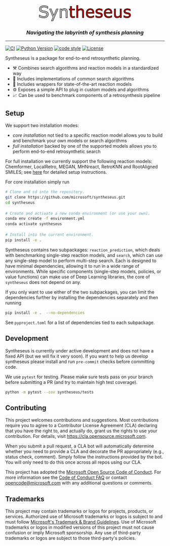 <div align="center">
    <img src="images/logo.png" height="50px">
    <h3><i>Navigating the labyrinth of synthesis planning</i></h3>
</div>

---

[![CI](https://github.com/microsoft/syntheseus/actions/workflows/ci.yml/badge.svg?branch=main)](https://github.com/microsoft/syntheseus/actions/workflows/ci.yml)
[![Python Version](https://img.shields.io/badge/python-3.7+-blue.svg)](https://www.python.org/downloads/)
[![code style](https://img.shields.io/badge/code%20style-black-202020.svg)](https://github.com/ambv/black)
[![License](https://img.shields.io/badge/license-MIT-green.svg)](LICENSE)

Syntheseus is a package for end-to-end retrosynthetic planning.
- ⚒️ Combines search algorithms and reaction models in a standardized way
- 🧭 Includes implementations of common search algorithms
- 🧪 Includes wrappers for state-of-the-art reaction models
- ⚙️ Exposes a simple API to plug in custom models and algorithms
- 📈 Can be used to benchmark components of a retrosynthesis pipeline

## Setup

We support two installation modes:
- *core installation* not tied to a specific reaction model allows you to build and benchmark your own models or search algorithms
- *full installation* backed by one of the supported models allows you to perform end-to-end retrosynthetic search

For full installation we currently support the following reaction models: Chemformer, LocalRetro, MEGAN, MHNreact, RetroKNN and RootAligned SMILES; see [here](syntheseus/reaction_prediction/environments/README.md) for detailed setup instructions.

For core installation simply run

```bash
# Clone and cd into the repository.
git clone https://github.com/microsoft/syntheseus.git
cd syntheseus

# Create and activate a new conda environment (or use your own).
conda env create -f environment.yml
conda activate syntheseus

# Install into the current environment.
pip install -e .
```

Syntheseus contains two subpackages: `reaction_prediction`, which deals with benchmarking single-step reaction models, and `search`, which can use any single-step model to perform multi-step search.
Each is designed to have minimal dependencies, allowing it to run in a wide range of environments.
While specific components (single-step models, policies, or value functions) can make use of Deep Learning libraries, the core of `syntheseus` does not depend on any.

If you only want to use either of the two subpackages, you can limit the dependencies further by installing the dependencies separately and then running

```bash
pip install -e .  --no-dependencies
```

See `pyproject.toml` for a list of dependencies tied to each subpackage.

## Development

Syntheseus is currently under active development and does not have a fixed API
(but we will fix it very soon).
If you want to help us develop syntheseus please install and run `pre-commit`
checks before committing code.

We use `pytest` for testing. Please make sure tests pass on your branch before
submitting a PR (and try to maintain high test coverage).

```bash
python -m pytest --cov syntheseus/tests
```

## Contributing

This project welcomes contributions and suggestions.  Most contributions require you to agree to a
Contributor License Agreement (CLA) declaring that you have the right to, and actually do, grant us
the rights to use your contribution. For details, visit https://cla.opensource.microsoft.com.

When you submit a pull request, a CLA bot will automatically determine whether you need to provide
a CLA and decorate the PR appropriately (e.g., status check, comment). Simply follow the instructions
provided by the bot. You will only need to do this once across all repos using our CLA.

This project has adopted the [Microsoft Open Source Code of Conduct](https://opensource.microsoft.com/codeofconduct/).
For more information see the [Code of Conduct FAQ](https://opensource.microsoft.com/codeofconduct/faq/) or
contact [opencode@microsoft.com](mailto:opencode@microsoft.com) with any additional questions or comments.

## Trademarks

This project may contain trademarks or logos for projects, products, or services. Authorized use of Microsoft
trademarks or logos is subject to and must follow
[Microsoft's Trademark & Brand Guidelines](https://www.microsoft.com/en-us/legal/intellectualproperty/trademarks/usage/general).
Use of Microsoft trademarks or logos in modified versions of this project must not cause confusion or imply Microsoft sponsorship.
Any use of third-party trademarks or logos are subject to those third-party's policies.
